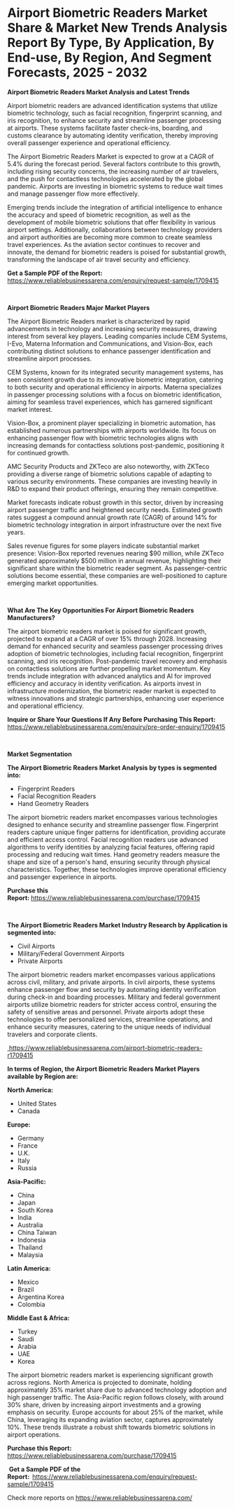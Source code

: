 <p><h1>Airport Biometric Readers Market Share & Market New Trends Analysis Report By Type, By Application, By End-use, By Region, And Segment Forecasts, 2025 - 2032</h1></p><p><strong>Airport Biometric Readers Market Analysis and Latest Trends</strong></p>
<p><p>Airport biometric readers are advanced identification systems that utilize biometric technology, such as facial recognition, fingerprint scanning, and iris recognition, to enhance security and streamline passenger processing at airports. These systems facilitate faster check-ins, boarding, and customs clearance by automating identity verification, thereby improving overall passenger experience and operational efficiency.</p><p>The Airport Biometric Readers Market is expected to grow at a CAGR of 5.4% during the forecast period. Several factors contribute to this growth, including rising security concerns, the increasing number of air travelers, and the push for contactless technologies accelerated by the global pandemic. Airports are investing in biometric systems to reduce wait times and manage passenger flow more effectively.</p><p>Emerging trends include the integration of artificial intelligence to enhance the accuracy and speed of biometric recognition, as well as the development of mobile biometric solutions that offer flexibility in various airport settings. Additionally, collaborations between technology providers and airport authorities are becoming more common to create seamless travel experiences. As the aviation sector continues to recover and innovate, the demand for biometric readers is poised for substantial growth, transforming the landscape of air travel security and efficiency.</p></p>
<p><strong>Get a Sample PDF of the Report:&nbsp;</strong> <a href="https://www.reliablebusinessarena.com/enquiry/request-sample/1709415?utm_campaign=1943&utm_medium=2&utm_source=Github&utm_content=ia&utm_term=10012025&utm_id=airport-biometric-readers">https://www.reliablebusinessarena.com/enquiry/request-sample/1709415</a></p>
<p>&nbsp;</p>
<p><strong>Airport Biometric Readers Major Market Players</strong></p>
<p><p>The Airport Biometric Readers market is characterized by rapid advancements in technology and increasing security measures, drawing interest from several key players. Leading companies include CEM Systems, I-Evo, Materna Information and Communications, and Vision-Box, each contributing distinct solutions to enhance passenger identification and streamline airport processes.</p><p>CEM Systems, known for its integrated security management systems, has seen consistent growth due to its innovative biometric integration, catering to both security and operational efficiency in airports. Materna specializes in passenger processing solutions with a focus on biometric identification, aiming for seamless travel experiences, which has garnered significant market interest.</p><p>Vision-Box, a prominent player specializing in biometric automation, has established numerous partnerships with airports worldwide. Its focus on enhancing passenger flow with biometric technologies aligns with increasing demands for contactless solutions post-pandemic, positioning it for continued growth.</p><p>AMC Security Products and ZKTeco are also noteworthy, with ZKTeco providing a diverse range of biometric solutions capable of adapting to various security environments. These companies are investing heavily in R&D to expand their product offerings, ensuring they remain competitive.</p><p>Market forecasts indicate robust growth in this sector, driven by increasing airport passenger traffic and heightened security needs. Estimated growth rates suggest a compound annual growth rate (CAGR) of around 14% for biometric technology integration in airport infrastructure over the next five years. </p><p>Sales revenue figures for some players indicate substantial market presence: Vision-Box reported revenues nearing $90 million, while ZKTeco generated approximately $500 million in annual revenue, highlighting their significant share within the biometric reader segment. As passenger-centric solutions become essential, these companies are well-positioned to capture emerging market opportunities.</p></p>
<p>&nbsp;</p>
<p><strong>What Are The Key Opportunities For Airport Biometric Readers Manufacturers?</strong></p>
<p><p>The airport biometric readers market is poised for significant growth, projected to expand at a CAGR of over 15% through 2028. Increasing demand for enhanced security and seamless passenger processing drives adoption of biometric technologies, including facial recognition, fingerprint scanning, and iris recognition. Post-pandemic travel recovery and emphasis on contactless solutions are further propelling market momentum. Key trends include integration with advanced analytics and AI for improved efficiency and accuracy in identity verification. As airports invest in infrastructure modernization, the biometric reader market is expected to witness innovations and strategic partnerships, enhancing user experience and operational efficiency.</p></p>
<p><strong>Inquire or Share Your Questions If Any Before Purchasing This Report:</strong> <a href="https://www.reliablebusinessarena.com/enquiry/pre-order-enquiry/1709415?utm_campaign=1943&utm_medium=2&utm_source=Github&utm_content=ia&utm_term=10012025&utm_id=airport-biometric-readers">https://www.reliablebusinessarena.com/enquiry/pre-order-enquiry/1709415</a></p>
<p>&nbsp;</p>
<p><strong>Market Segmentation</strong></p>
<p><strong>The Airport Biometric Readers Market Analysis by types is segmented into:</strong></p>
<p><ul><li>Fingerprint Readers</li><li>Facial Recognition Readers</li><li>Hand Geometry Readers</li></ul></p>
<p><p>The airport biometric readers market encompasses various technologies designed to enhance security and streamline passenger flow. Fingerprint readers capture unique finger patterns for identification, providing accurate and efficient access control. Facial recognition readers use advanced algorithms to verify identities by analyzing facial features, offering rapid processing and reducing wait times. Hand geometry readers measure the shape and size of a person's hand, ensuring security through physical characteristics. Together, these technologies improve operational efficiency and passenger experience in airports.</p></p>
<p><strong>Purchase this Report:&nbsp;</strong><a href="https://www.reliablebusinessarena.com/purchase/1709415?utm_campaign=1943&utm_medium=2&utm_source=Github&utm_content=ia&utm_term=10012025&utm_id=airport-biometric-readers">https://www.reliablebusinessarena.com/purchase/1709415</a></p>
<p>&nbsp;</p>
<p><strong>The Airport Biometric Readers Market Industry Research by Application is segmented into:</strong></p>
<p><ul><li>Civil Airports</li><li>Military/Federal Government Airports</li><li>Private Airports</li></ul></p>
<p><p>The airport biometric readers market encompasses various applications across civil, military, and private airports. In civil airports, these systems enhance passenger flow and security by automating identity verification during check-in and boarding processes. Military and federal government airports utilize biometric readers for stricter access control, ensuring the safety of sensitive areas and personnel. Private airports adopt these technologies to offer personalized services, streamline operations, and enhance security measures, catering to the unique needs of individual travelers and corporate clients.</p></p>
<p><a href="https://www.reliablebusinessarena.com/airport-biometric-readers-r1709415?utm_campaign=1943&utm_medium=2&utm_source=Github&utm_content=ia&utm_term=10012025&utm_id=airport-biometric-readers">&nbsp;https://www.reliablebusinessarena.com/airport-biometric-readers-r1709415</a></p>
<p><strong>In terms of Region, the Airport Biometric Readers Market Players available by Region are:</strong></p>
<p>
    <p> <strong> North America: </strong>
        <ul>
            <li>United States</li>
            <li>Canada</li>
        </ul>
        </p> 
    <p> <strong> Europe: </strong>
        <ul>
            <li>Germany</li>
            <li>France</li>
            <li>U.K.</li>
            <li>Italy</li>
            <li>Russia</li>
        </ul>
        </p> 
    <p> <strong> Asia-Pacific: </strong>
        <ul>
            <li>China</li>
            <li>Japan</li>
            <li>South Korea</li>
            <li>India</li>
            <li>Australia</li>
            <li>China Taiwan</li>
            <li>Indonesia</li>
            <li>Thailand</li>
            <li>Malaysia</li>
        </ul>
        </p> 
    <p> <strong> Latin America: </strong>
        <ul>
            <li>Mexico</li>
            <li>Brazil</li>
            <li>Argentina Korea</li>
            <li>Colombia</li>
        </ul>
        </p> 
    <p> <strong> Middle East & Africa: </strong>
        <ul>
            <li>Turkey</li>
            <li>Saudi</li>
            <li>Arabia</li>
            <li>UAE</li>
            <li>Korea</li>
        </ul>
    </p>
    </p>
<p><p>The airport biometric readers market is experiencing significant growth across regions. North America is projected to dominate, holding approximately 35% market share due to advanced technology adoption and high passenger traffic. The Asia-Pacific region follows closely, with around 30% share, driven by increasing airport investments and a growing emphasis on security. Europe accounts for about 25% of the market, while China, leveraging its expanding aviation sector, captures approximately 10%. These trends illustrate a robust shift towards biometric solutions in airport operations.</p></p>
<p><strong>Purchase this Report: </strong><a href="https://www.reliablebusinessarena.com/purchase/1709415?utm_campaign=1943&utm_medium=2&utm_source=Github&utm_content=ia&utm_term=10012025&utm_id=airport-biometric-readers">https://www.reliablebusinessarena.com/purchase/1709415</a></p>
<p>&nbsp;<strong>Get a Sample PDF of the Report:&nbsp;&nbsp;</strong><a href="https://www.reliablebusinessarena.com/enquiry/request-sample/1709415?utm_campaign=1943&utm_medium=2&utm_source=Github&utm_content=ia&utm_term=10012025&utm_id=airport-biometric-readers">https://www.reliablebusinessarena.com/enquiry/request-sample/1709415</a></p>
<p><strong></strong></p>
<p>Check more reports on <a href="https://www.reliablebusinessarena.com/?utm_campaign=1943&utm_medium=2&utm_source=Github&utm_content=ia&utm_term=10012025&utm_id=airport-biometric-readers">https://www.reliablebusinessarena.com/</a></p>